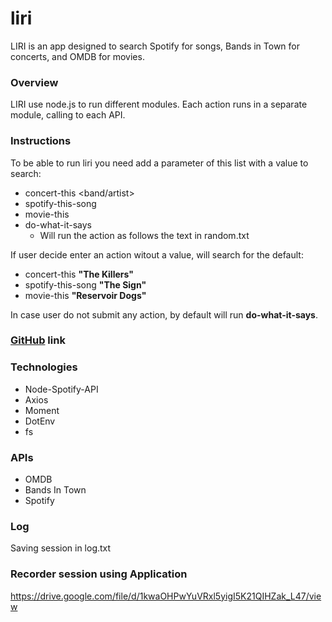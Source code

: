 # liri
LIRI is an app designed to search Spotify for songs, Bands in Town for concerts, and OMDB for movies.

### Overview
LIRI use node.js to run different modules. Each action runs in a separate module, calling to each API.

### Instructions

To be able to run liri you need add a parameter of this list with a value to search:

  * concert-this <band/artist>
  * spotify-this-song <song>
  * movie-this <movie>
  * do-what-it-says
    - Will run the action as follows the text in random.txt

If user decide enter an action witout a value, will search for the default:

  * concert-this **"The Killers"**
  * spotify-this-song **"The Sign"**
  * movie-this **"Reservoir Dogs"**

In case user do not submit any action, by default will run **do-what-it-says**.


### [GitHub](https://github.com/mlomelisa/liri) link

### Technologies

* Node-Spotify-API
* Axios
* Moment
* DotEnv
* fs

### APIs
* OMDB
* Bands In Town
* Spotify

### Log

Saving session in log.txt

### Recorder session using Application
https://drive.google.com/file/d/1kwaOHPwYuVRxl5yigI5K21QIHZak_L47/view
